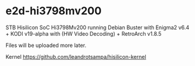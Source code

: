 # e2d-hi3798mv200
STB Hisilicon SoC Hi3798Mv200 running Debian Buster with Enigma2 v6.4 + KODI v19-alpha with (HW Video Decoding) + RetroArch v1.8.5

Files will be uploaded more later.

Kernel
https://github.com/leandrotsampa/hisilicon-kernel
